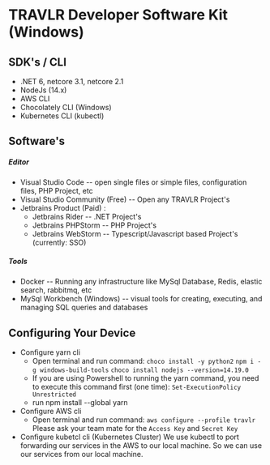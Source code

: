 # TRAVLR Developer Software Kit (Windows)

## SDK's / CLI
- .NET 6, netcore 3.1, netcore 2.1
- NodeJs (14.x)
- AWS CLI
- Chocolately CLI (Windows)
- Kubernetes CLI (kubectl)

## Software's
##### Editor
- Visual Studio Code -- open single files or simple files, configuration files, PHP Project, etc
- Visual Studio Community (Free) -- Open any TRAVLR Project's
- Jetbrains Product (Paid) :
    - Jetbrains Rider -- .NET Project's
    - Jetbrains PHPStorm -- PHP Project's
    - Jetbrains WebStorm -- Typescript/Javascript based Project's (currently: SSO)
 
##### Tools
- Docker -- Running any infrastructure like MySql Database, Redis, elastic search, rabbitmq, etc
- MySql Workbench (Windows) -- visual tools for creating, executing, and managing SQL queries and databases

## Configuring Your Device
- Configure yarn cli
    - Open terminal and run command: 
      ``choco install -y python2``
      ``npm i -g windows-build-tools``
      ``choco install nodejs --version=14.19.0``
    - If you are using Powershell to running the yarn command, you need to execute this command first (one time):
      ``Set-ExecutionPolicy Unrestricted``
    - run npm install --global yarn
- Configure AWS cli
  - Open terminal and run command:
    ``aws configure --profile travlr``
    Please ask your team mate for the ``Access Key`` and ``Secret Key``
- Configure kubetcl cli (Kubernetes Cluster)
  We use kubectl to port forwarding our services in the AWS to our local machine. So we can use our services from our local machine.
